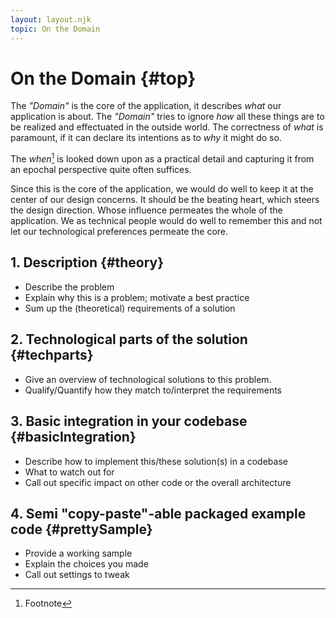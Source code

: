 ```yaml
---
layout: layout.njk
topic: On the Domain
---
```

# On the Domain {#top}

The *"Domain"* is the core of the application, it describes *what* our application is about.
The *"Domain"* tries to ignore *how* all these things are to be realized and effectuated in the outside world.
The correctness of *what* is paramount, if it can declare its intentions as to *why* it might do so.

The _when_[^when] is looked down upon as a practical detail and capturing it from an epochal perspective quite often suffices.

Since this is the core of the application, we would do well to keep it at the center of our design concerns.
It should be the beating heart, which steers the design direction.
Whose influence permeates the whole of the application.
We as technical people would do well to remember this and not let our technological preferences permeate the core.

## 1. Description {#theory}

* Describe the problem
* Explain why this is a problem; motivate a best practice
* Sum up the (theoretical) requirements of a solution

## 2. Technological parts of the solution {#techparts}

* Give an overview of technological solutions to this problem.
* Qualify/Quantify how they match to/interpret the requirements

## 3. Basic integration in your codebase {#basicIntegration}

* Describe how to implement this/these solution(s) in a codebase
* What to watch out for
* Call out specific impact on other code or the overall architecture

## 4. Semi "copy-paste"-able packaged example code {#prettySample}

* Provide a working sample
* Explain the choices you made
* Call out settings to tweak

[^when]: Footnote
